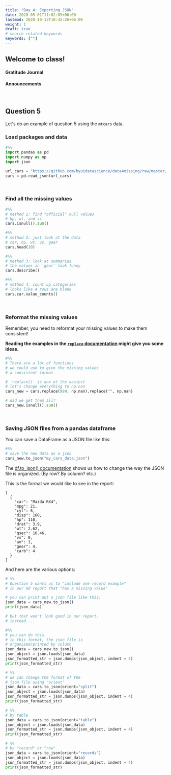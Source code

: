 ```yaml
---
title: "Day 4: Exporting JSON"
date: 2020-05-01T11:02:05+06:00
lastmod: 2020-10-12T10:42:26+06:00
weight: 1
draft: true
# search related keywords
keywords: [""]
---
```


## Welcome to class!

#### Gratitude Journal

#### Announcements

<br>

## Question 5

Let's do an example of question 5 using the `mtcars` data.

### Load packages and data

```python
#%%
import pandas as pd
import numpy as np
import json

url_cars = "https://github.com/byuidatascience/data4missing/raw/master/data-raw/mtcars_missing/mtcars_missing.json"
cars = pd.read_json(url_cars)
```

<br>

### Find all the missing values

```python
#%%
# method 1: find "official" null values
# hp, wt, and vs
cars.isnull().sum()

#%%
# method 2: just look at the data
# car, hp, wt, vs, gear
cars.head(10)

#%%
# method 3: look at summaries
# the values in 'gear' look funny
cars.describe()

#%%
# method 4: count up categories
# looks like 4 rows are blank
cars.car.value_counts()
```

<br>

### Reformat the missing values

Remember, you need to reformat your missing values to make them consistent!

**Reading the examples in the [`replace` documentation](https://pandas.pydata.org/docs/reference/api/pandas.DataFrame.replace.html) might give you some ideas.**

```python
#%% 
# There are a lot of functions
# we could use to give the missing values
# a consistent format.

# `replace()` is one of the easiest
# let's change everything to np.nan
cars_new = cars.replace(999, np.nan).replace("", np.nan)

# did we get them all?
cars_new.isnull().sum()
```
<br>

### Saving JSON files from a pandas dataframe

You can save a DataFrame as a JSON file like this:

```python
#%%
# save the new data as a json
cars_new.to_json("my_cars_data.json")
```

The [df.to_json() documentation](https://pandas.pydata.org/pandas-docs/stable/reference/api/pandas.DataFrame.to_json.html) shows us how to change the way the JSON file is organized. (By row? By column? etc.) 

This is the format we would like to see in the report:

```JS
[
  {
    "car": "Mazda RX4",
    "mpg": 21,
    "cyl": 6,
    "disp": 160,
    "hp": 110,
    "drat": 3.9,
    "wt": 2.62,
    "qsec": 16.46,
    "vs": 0,
    "am": 1,
    "gear": 4,
    "carb": 4
  }
]
```

And here are the various options:

```python
# %%
# Question 5 wants us to "include one record example"
# in our md report that "has a missing value"

# you can print out a json file like this:
json_data = cars_new.to_json()
print(json_data)

# but that won't look good in our report.
# instead....

#%%
# you can do this.
# in this format, the json file is
# organized/printed by column
json_data = cars_new.to_json()
json_object = json.loads(json_data)
json_formatted_str = json.dumps(json_object, indent = 4)
print(json_formatted_str)

# %%
# we can change the format of the
# json file using 'orient'
json_data = cars.to_json(orient="split")
json_object = json.loads(json_data)
json_formatted_str = json.dumps(json_object, indent = 4)
print(json_formatted_str)

# %%
# by table
json_data = cars.to_json(orient="table")
json_object = json.loads(json_data)
json_formatted_str = json.dumps(json_object, indent = 4)
print(json_formatted_str)

# %%
# by "record" or "row"
json_data = cars.to_json(orient="records")
json_object = json.loads(json_data)
json_formatted_str = json.dumps(json_object, indent = 4)
print(json_formatted_str)
```
